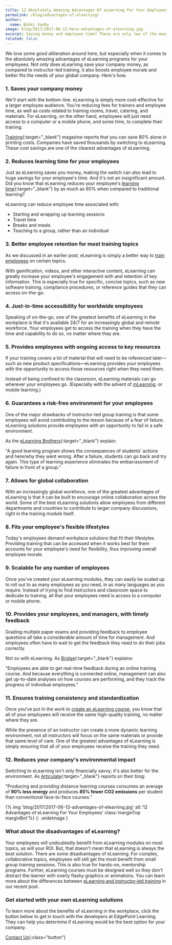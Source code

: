 ```yaml
---
title: 12 Absolutely Amazing Advantages Of eLearning For Your Employees
permalink: /blog/advantages-of-elearning/
author:
  name: Nikki VanRy
image: blog/2017/2017-06-13-hero-advantages-of-elearning.jpg
excerpt: Saving money and employee time? These are only two of the many advantages of eLearning for your workforce.
related: false
---
```


We love some good alliteration around here, but especially when it comes to the absolutely amazing advantages of eLearning programs for your employees. Not only does eLearning save your company money, as compared to instructor-led training, it also boosts employee morale and better fits the needs of your global company. Here's how.

###  1. Saves your company money

We'll start with the bottom-line. eLearning is simply more cost-effective for a larger employee audience.
You're reducing fees for trainers and employee time, as well as costs related to training rooms, travel, catering, and materials. For eLearning, on the other hand, employees will just need access to a computer or a mobile phone, and some time, to complete their training.

[Training](https://trainingmag.com/why-are-our-print-budgets-so-high-digital-world){:target="_blank"} magazine reports that you can save 80% alone in printing costs. Companies have saved thousands by switching to eLearning. These cost savings are one of the clearest advantages of eLearning.

###  2. Reduces learning time for your employees

Just as eLearning saves you money, making the switch can also lead to huge savings for your employee's time. And it's not an insignificant amount. Did you know that eLearning reduces your employee's [learning time](http://www.kineo.com/us/resources/new-to-elearning/the-benefits-of-elearning){:target="_blank"} by as much as 60% when compared to traditional learning?

eLearning can reduce employee time associated with:

*  Starting and wrapping up learning sessions
*  Travel time
*  Breaks and meals
*  Teaching to a group, rather than an individual

###  3. Better employee retention for most training topics

As we discussed in an earlier post, eLearning is simply a better way to [train employees](/blog/Instructor-led-Training-vs-eLearning/) on certain topics.

With gamification, videos, and other interactive content, eLearning can greatly increase your employee's engagement with and retention of key information. This is especially true for specific, concise topics, such as new software training, compliance procedures, or reference guides that they can access on-the-go.

###  4. Just-in-time accessibility for worldwide employees

Speaking of on-the-go, one of the greatest benefits of eLearning in the workplace is that it's available 24/7 for an increasingly global and remote workforce. Your employees get to access the training when they have the time and capability to do so, no matter where they are.

###  5. Provides employees with ongoing access to key resources

If your training covers a lot of material that will need to be referenced later—such as new product specifications—eLearning provides your employees with the opportunity to access those resources right when they need them.

Instead of being confined to the classroom, eLearning materials can go wherever your employees go. (Especially with the advent of [mLearning](/blog/what-is-mlearning/), or mobile learning.)

###  6. Guarantees a risk-free environment for your employees

One of the major drawbacks of instructor-led group training is that some employees will avoid contributing to the lesson because of a fear of failure. eLearning solutions provide employees with an opportunity to fail in a safe environment.

As the [eLearning Brothers](http://elearningbrothers.com/the-advantages-of-elearning/){:target="_blank"} explain:

"A good learning program shows the consequences of students’ actions and here/why they went wrong. After a failure, students can go back and try again. This type of learning experience eliminates the embarrassment of failure in front of a group."

###  7. Allows for global collaboration

With an increasingly global workforce, one of the greatest advantages of eLearning is that it can be built to encourage online collaboration across the world. Some of the best eLearning solutions allow employees from different departments and countries to contribute to larger company discussions, right in the training module itself.

###  8. Fits your employee's flexible lifestyles

Today's employees demand workplace solutions that fit their lifestyles. Providing training that can be accessed when it works best for them accounts for your employee's need for flexibility, thus improving overall employee morale.

###  9. Scalable for any number of employees

Once you've created your eLearning modules, they can easily be scaled up to roll out to as many employees as you need, in as many languages as you require. Instead of trying to find instructors and classroom space to dedicate to training, all that your employees need is access to a computer or mobile phone.

###  10. Provides your employees, and managers, with timely feedback

Grading multiple paper exams and providing feedback to employee questions all take a considerable amount of time for management. And employees often have to wait to get the feedback they need to do their jobs correctly.

Not so with eLearning. As [Bridge](https://www.getbridge.com/lc/articles/benefits-of-e-learning){:target="_blank"} explains:

"Employees are able to get real-time feedback during an online training course. And because everything is connected online, management can also get up-to-date analyses on how courses are performing, and they track the progress of individual employees."

###  11. Ensures training consistency and standardization

Once you've put in the work to [create an eLearning course](/blog/How-To-Create-Your-Custom-eLearning-Course-With-25-Free-Tools/), you know that all of your employees will receive the same high-quality training, no matter where they are.

While the presence of an instructor can create a more dynamic learning environment, not all instructors will focus on the same materials or provide that same level of care. One of the greatest advantages of eLearning is simply ensuring that all of your employees receive the training they need.

###  12. Reduces your company's environmental impact

Switching to eLearning isn't only financially savvy; it's also better for the environment. As [Articulate](http://blogs.articulate.com/rapid-elearning/why-e-learning-is-so-effective/){:target="_blank"} reports on their blog:

"Producing and providing distance learning courses consumes an average of <strong>90% less energy</strong> and produces <strong>85% fewer CO2 emissions</strong> per student than conventional face-to-face courses."

<!-- TODO: jekyll-assets-v3 -->
{% img 'blog/2017/2017-06-13-advantages-of-elearning.jpg'
   alt:'12 Advantages of eLearning For Your Employees'
   class:'marginTop marginBot'%}
{: .wideImage }

###  What about the disadvantages of eLearning?

Your employees will undoubtedly benefit from eLearning modules on most topics, as will your ROI. But, that doesn't mean that eLearning is always the best solution. There are some disadvantages of eLearning.
For complex, collaborative topics, employees will still get the most benefit from small group training sessions. This is also true for hands-on, mentorship programs.
Further, eLearning courses must be designed well so they don't distract the learner with overly flashy graphics or animations. You can learn more about the differences between [eLearning and instructor-led training](/blog/Instructor-led-Training-vs-eLearning/) in our recent post.

###  Get started with your own eLearning solutions

To learn more about the benefits of eLearning in the workplace, click the button below to get in touch with the developers at EdgePoint Learning. They can help you determine if eLearning would be the best option for your company.

[Contact Us](/contact/ ){:class="button"}
